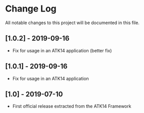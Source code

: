 # Change Log
All notable changes to this project will be documented in this file.

[1.0.2] - 2019-09-16
--------------------

- Fix for usage in an ATK14 application (better fix)

[1.0.1] - 2019-09-16
--------------------

- Fix for usage in an ATK14 application

[1.0] - 2019-07-10
------------------

- First official release extracted from the ATK14 Framework
